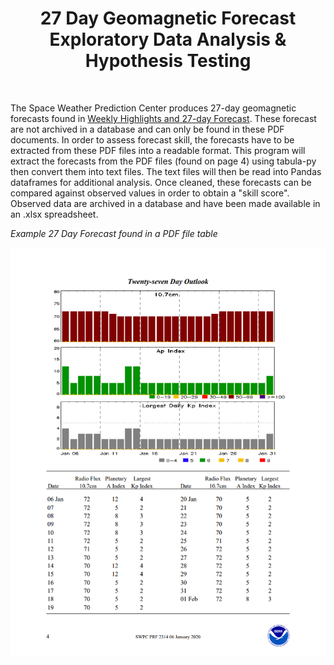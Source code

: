 <center><h1>27 Day Geomagnetic Forecast <br> Exploratory Data Analysis & Hypothesis Testing</h1></center><br>

The Space Weather Prediction Center produces 27-day geomagnetic forecasts found in [Weekly Highlights and 27-day Forecast](https://www.swpc.noaa.gov/products/weekly-highlights-and-27-day-forecast). These forecast are not archived in a database and can only be found in these PDF documents. In order to assess forecast skill, the forecasts have to be extracted from these PDF files into a readable format. This program will extract the forecasts from the PDF files (found on page 4) using tabula-py then convert them into text files. The text files will then be read into Pandas dataframes for additional analysis. Once cleaned, these forecasts can be compared against observed values in order to obtain a "skill score". Observed data are archived in a database and have been made available in an .xlsx spreadsheet.

*Example 27 Day Forecast found in a PDF file table*

![EXAMPLE 27 DAY FORECAST in PDF FORMAT](https://github.com/sunnysidedenver/swpc_27day/blob/main/Example%20Forecast.PNG)
